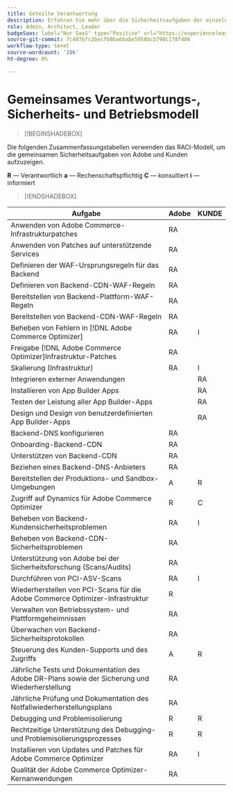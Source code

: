 ```yaml
---
title: Geteilte Verantwortung
description: Erfahren Sie mehr über die Sicherheitsaufgaben der einzelnen an Ihrem Projekt  [!DNL Adobe Commerce Optimizer]  Parteien.
role: Admin, Architect, Leader
badgeSaas: label="Nur SaaS" type="Positive" url="https://experienceleague.adobe.com/en/docs/commerce/user-guides/product-solutions" tooltip="Gilt nur für Adobe Commerce as a Cloud Service- und Adobe Commerce Optimizer-Projekte (von Adobe verwaltete SaaS-Infrastruktur)."
source-git-commit: 7c407bfc2becfb0ba6babe5958bcb790c178f406
workflow-type: tm+mt
source-wordcount: '286'
ht-degree: 0%

---
```


# Gemeinsames Verantwortungs-, Sicherheits- und Betriebsmodell

>[!BEGINSHADEBOX]

Die folgenden Zusammenfassungstabellen verwenden das RACI-Modell, um die gemeinsamen Sicherheitsaufgaben von Adobe und Kunden aufzuzeigen.

**R** — Verantwortlich
**a** — Rechenschaftspflichtig
**C** — konsultiert
**i** — informiert

>[!ENDSHADEBOX]

| Aufgabe | Adobe | KUNDE |
| --- | --- | --- |
| Anwenden von Adobe Commerce-Infrastrukturpatches | RA | |
| Anwenden von Patches auf unterstützende Services | RA | |
| Definieren der WAF-Ursprungsregeln für das Backend | RA | |
| Definieren von Backend-CDN-WAF-Regeln | RA | |
| Bereitstellen von Backend-Plattform-WAF-Regeln | RA | |
| Bereitstellen von Backend-CDN-WAF-Regeln | RA | |
| Beheben von Fehlern in [!DNL Adobe Commerce Optimizer] | RA | I |
| Freigabe [!DNL Adobe Commerce Optimizer]Infrastruktur-Patches | RA | |
| Skalierung (Infrastruktur) | RA | I |
| Integrieren externer Anwendungen | | RA |
| Installieren von App Builder Apps | | RA |
| Testen der Leistung aller App Builder-Apps | | RA |
| Design und Design von benutzerdefinierten App Builder-Apps | | RA |
| Backend-DNS konfigurieren | RA |  |
| Onboarding-Backend-CDN | RA |  |
| Unterstützen von Backend-CDN | RA |  |
| Beziehen eines Backend-DNS-Anbieters | RA | |
| Bereitstellen der Produktions- und Sandbox-Umgebungen | A | R |
| Zugriff auf Dynamics für Adobe Commerce Optimizer | R | C |
| Beheben von Backend-Kundensicherheitsproblemen | RA | I |
| Beheben von Backend-CDN-Sicherheitsproblemen | RA | |
| Unterstützung von Adobe bei der Sicherheitsforschung (Scans/Audits) | RA | |
| Durchführen von PCI-ASV-Scans | RA | I |
| Wiederherstellen von PCI-Scans für die Adobe Commerce Optimizer-Infrastruktur | R | |
| Verwalten von Betriebssystem- und Plattformgeheimnissen | RA | |
| Überwachen von Backend-Sicherheitsprotokollen | RA | |
| Steuerung des Kunden-Supports und des Zugriffs | A | R |
| Jährliche Tests und Dokumentation des Adobe DR-Plans sowie der Sicherung und Wiederherstellung | RA | |
| Jährliche Prüfung und Dokumentation des Notfallwiederherstellungsplans | RA | |
| Debugging und Problemisolierung | R | R |
| Rechtzeitige Unterstützung des Debugging- und Problemisolierungsprozesses | R | R |
| Installieren von Updates und Patches für Adobe Commerce Optimizer | RA | I |
| Qualität der Adobe Commerce Optimizer-Kernanwendungen | RA | |
